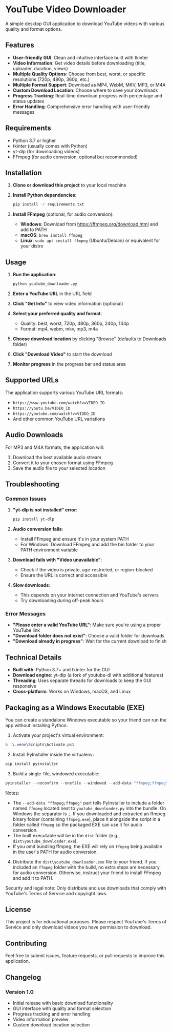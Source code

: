 ﻿# YouTube Video Downloader

A simple desktop GUI application to download YouTube videos with various quality and format options.

## Features

- **User-friendly GUI**: Clean and intuitive interface built with tkinter
- **Video Information**: Get video details before downloading (title, uploader, duration, views)
- **Multiple Quality Options**: Choose from best, worst, or specific resolutions (720p, 480p, 360p, etc.)
- **Multiple Format Support**: Download as MP4, WebM, MKV, MP3, or M4A
- **Custom Download Location**: Choose where to save your downloads
- **Progress Tracking**: Real-time download progress with percentage and status updates
- **Error Handling**: Comprehensive error handling with user-friendly messages

## Requirements

- Python 3.7 or higher
- tkinter (usually comes with Python)
- yt-dlp (for downloading videos)
- FFmpeg (for audio conversion, optional but recommended)

## Installation

1. **Clone or download this project** to your local machine

2. **Install Python dependencies**:
   ```bash
   pip install -r requirements.txt
   ```

3. **Install FFmpeg** (optional, for audio conversion):
   - **Windows**: Download from https://ffmpeg.org/download.html and add to PATH
   - **macOS**: `brew install ffmpeg`
   - **Linux**: `sudo apt install ffmpeg` (Ubuntu/Debian) or equivalent for your distro

## Usage

1. **Run the application**:
   ```bash
   python youtube_downloader.py
   ```

2. **Enter a YouTube URL** in the URL field

3. **Click "Get Info"** to view video information (optional)

4. **Select your preferred quality and format**:
   - Quality: best, worst, 720p, 480p, 360p, 240p, 144p
   - Format: mp4, webm, mkv, mp3, m4a

5. **Choose download location** by clicking "Browse" (defaults to Downloads folder)

6. **Click "Download Video"** to start the download

7. **Monitor progress** in the progress bar and status area

## Supported URLs

The application supports various YouTube URL formats:
- `https://www.youtube.com/watch?v=VIDEO_ID`
- `https://youtu.be/VIDEO_ID`
- `https://youtube.com/watch?v=VIDEO_ID`
- And other common YouTube URL variations

## Audio Downloads

For MP3 and M4A formats, the application will:
1. Download the best available audio stream
2. Convert it to your chosen format using FFmpeg
3. Save the audio file to your selected location

## Troubleshooting

### Common Issues

1. **"yt-dlp is not installed" error**:
   ```bash
   pip install yt-dlp
   ```

2. **Audio conversion fails**:
   - Install FFmpeg and ensure it's in your system PATH
   - For Windows: Download FFmpeg and add the bin folder to your PATH environment variable

3. **Download fails with "Video unavailable"**:
   - Check if the video is private, age-restricted, or region-blocked
   - Ensure the URL is correct and accessible

4. **Slow downloads**:
   - This depends on your internet connection and YouTube's servers
   - Try downloading during off-peak hours

### Error Messages

- **"Please enter a valid YouTube URL"**: Make sure you're using a proper YouTube link
- **"Download folder does not exist"**: Choose a valid folder for downloads
- **"Download already in progress"**: Wait for the current download to finish

## Technical Details

- **Built with**: Python 3.7+ and tkinter for the GUI
- **Download engine**: yt-dlp (a fork of youtube-dl with additional features)
- **Threading**: Uses separate threads for downloads to keep the GUI responsive
- **Cross-platform**: Works on Windows, macOS, and Linux

## Packaging as a Windows Executable (EXE)

You can create a standalone Windows executable so your friend can run the app without installing Python.

1. Activate your project's virtual environment:

```powershell
& .\.venv\Scripts\Activate.ps1
```

2. Install PyInstaller inside the virtualenv:

```powershell
pip install pyinstaller
```

3. Build a single-file, windowed executable:

```powershell
pyinstaller --noconfirm --onefile --windowed --add-data "ffmpeg;ffmpeg" youtube_downloader.py
```

Notes:
- The `--add-data "ffmpeg;ffmpeg"` part tells PyInstaller to include a folder named `ffmpeg` located next to `youtube_downloader.py` into the bundle. On Windows the separator is `;`. If you downloaded and extracted an ffmpeg binary folder (containing `ffmpeg.exe`), place it alongside the script in a folder called `ffmpeg` so the packaged EXE can use it for audio conversion.
- The built executable will be in the `dist` folder (e.g., `dist\youtube_downloader.exe`).
- If you omit bundling ffmpeg, the EXE will rely on `ffmpeg` being available in the user's PATH for audio conversion.

4. Distribute the `dist\youtube_downloader.exe` file to your friend. If you included an `ffmpeg` folder with the build, no extra steps are necessary for audio conversion. Otherwise, instruct your friend to install FFmpeg and add it to PATH.

Security and legal note: Only distribute and use downloads that comply with YouTube's Terms of Service and copyright laws.

## License

This project is for educational purposes. Please respect YouTube's Terms of Service and only download videos you have permission to download.

## Contributing

Feel free to submit issues, feature requests, or pull requests to improve this application.

## Changelog

### Version 1.0
- Initial release with basic download functionality
- GUI interface with quality and format selection
- Progress tracking and error handling
- Video information preview
- Custom download location selection

